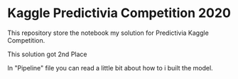 # Kaggle Predictivia Competition 2020

This repository store the notebook my solution for Predictivia Kaggle Competition. 

This solution got 2nd Place

In "Pipeline" file you can read a little bit about how to i built the model.
